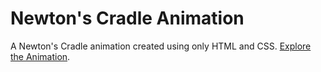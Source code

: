 # Newton's Cradle Animation

A Newton's Cradle animation created using only HTML and CSS. [Explore the Animation](https://newton-cradle.vercel.app/).
